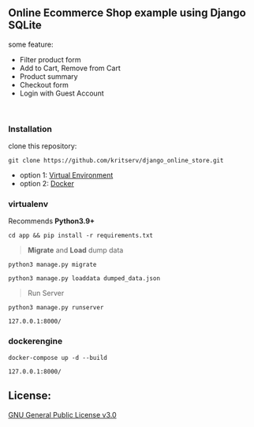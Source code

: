 ## Online Ecommerce Shop example using Django SQLite

some feature: 

- Filter product form
- Add to Cart, Remove from Cart
- Product summary
- Checkout form
- Login with Guest Account

<br>

### Installation

clone this repository:

```
git clone https://github.com/kritserv/django_online_store.git
```

- option 1: <a href="#virtualenv">Virtual Environment</a>
- option 2: <a href="#dockerengine">Docker</a>


### virtualenv

Recommends **Python3.9+**

```
cd app && pip install -r requirements.txt
```

> **Migrate** and **Load** dump data

```
python3 manage.py migrate
```

```
python3 manage.py loaddata dumped_data.json
```

> Run Server

```
python3 manage.py runserver
```

```
127.0.0.1:8000/
```

### dockerengine

```
docker-compose up -d --build
```

```
127.0.0.1:8000/
```

## License:

[GNU General Public License v3.0](LICENSE)
